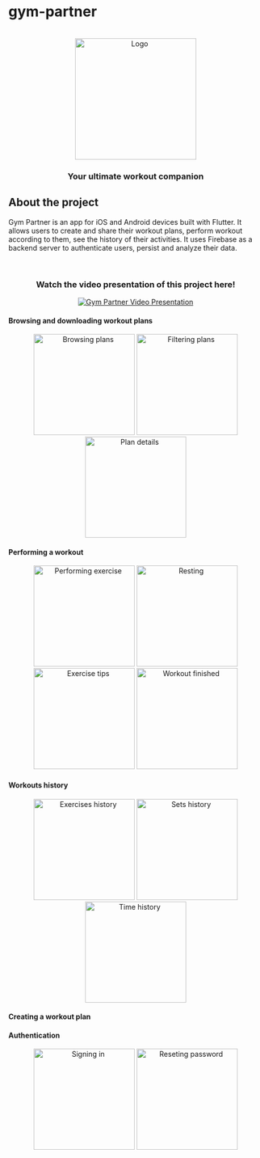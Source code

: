 # gym-partner

<br />
<div align="center">
  <a href="https://github.com/kmekarski/gym-partner-flutter">
<img src="https://github.com/kmekarski/gym-partner-flutter/assets/72306134/abd8e2be-d789-4277-9635-a8fae4559629" alt="Logo" width="240" height="240">

    
  </a>
  <h3 align="center">Your ultimate workout companion</h3>
</div>

## About the project

Gym Partner is an app for iOS and Android devices built with Flutter. It allows users to create and share their workout plans, perform workout according to them, see the history of their activities.
It uses Firebase as a backend server to authenticate users, persist and analyze their data.

<br />
<div align="center">
  <h3>Watch the video presentation of this project here!</h3>
  <a href="https://youtu.be/1UZ26e7X_5c">
    <img src="https://img.youtube.com/vi/1UZ26e7X_5c/0.jpg" alt="Gym Partner Video Presentation">
  </a>
</div>


#### Browsing and downloading workout plans

<div align="center">
  <img width="200" alt="Browsing plans" src="https://github.com/kmekarski/gym-partner-flutter/assets/72306134/d31dac3e-bb16-4cfd-951a-fb46385832bb">
  <img width="200" alt="Filtering plans" src="https://github.com/kmekarski/gym-partner-flutter/assets/72306134/67dbd4ec-1996-4134-9da3-8c6e6a15f0fa">
  <img width="200" alt="Plan details" src="https://github.com/kmekarski/gym-partner-flutter/assets/72306134/06e13185-478b-4281-a65d-a561ef5750bc">
</div>

#### Performing a workout

<div align="center">
  <img width="200" alt="Performing exercise" src="https://github.com/kmekarski/gym-partner-flutter/assets/72306134/06e88470-d6ac-44cd-a79d-6505b60b2074">
  <img width="200" alt="Resting" src="https://github.com/kmekarski/gym-partner-flutter/assets/72306134/0bbccbdf-0e22-4182-8476-26bee9f4ce24">
  <img width="200" alt="Exercise tips" src="https://github.com/kmekarski/gym-partner-flutter/assets/72306134/acb4cf05-58df-4259-8e5e-ed93f569672e">
  <img width="200" alt="Workout finished" src="https://github.com/kmekarski/gym-partner-flutter/assets/72306134/41e6efb9-015c-4428-9289-15ee4aed6207">
</div>

#### Workouts history

<div align="center">
  <img width="200" alt="Exercises history" src="https://github.com/kmekarski/gym-partner-flutter/assets/72306134/4d0b18a9-e882-4738-aa44-18c2f89cb788">
  <img width="200" alt="Sets history" src="https://github.com/kmekarski/gym-partner-flutter/assets/72306134/716d02d1-b16b-4b7e-b411-28d404e7e20c">
  <img width="200" alt="Time history" src="https://github.com/kmekarski/gym-partner-flutter/assets/72306134/ba7dec25-2dd9-4f3b-9a6d-9a3ca369c053">
</div>

#### Creating a workout plan
#### Authentication

<div align="center">
  <img width="200" alt="Signing in" src="https://github.com/kmekarski/gym-partner-flutter/assets/72306134/03debd26-0822-4efe-9eb5-82b0d7db7991">
  <img width="200" alt="Reseting password" src="https://github.com/kmekarski/gym-partner-flutter/assets/72306134/37858a62-b1e3-4d33-a9ed-e37990d7d094">
</div>


